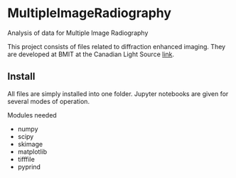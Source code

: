 # MultipleImageRadiography
Analysis of data for Multiple Image Radiography

This project consists of files related to diffraction enhanced imaging. They are
developed at BMIT at the Canadian Light Source [link](http://www.lightsource.ca/).

Install
-------

All files are simply installed into one folder. Jupyter notebooks are given for several modes of operation. 

Modules needed
* numpy
* scipy
* skimage
* matplotlib
* tifffile
* pyprind

